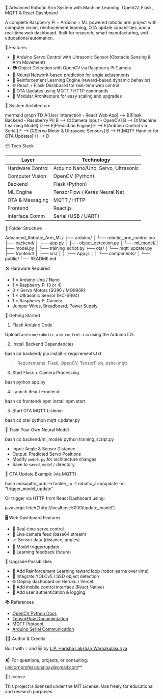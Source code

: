  🤖 Advanced Robotic Arm System with Machine Learning, OpenCV, Flask, MQTT & React Dashboard

A complete Raspberry Pi + Arduino + ML powered robotic arm project with computer vision, reinforcement learning, OTA update capabilities, and a real-time web dashboard. Built for research, smart manufacturing, and educational automation.

📌 Features

- 🎯 Arduino Servo Control with Ultrasonic Sensor (Obstacle Sensing & Arm Movement)
- 📷 Object Detection with OpenCV via Raspberry Pi Camera
- 🧠 Neural Network-based prediction for angle adjustments
- 🔁 Reinforcement Learning Engine (reward-based dynamic behavior)
- 🌐 React + Flask Dashboard for real-time web control
- 📶 OTA Updates using MQTT / HTTP commands
- 🔄 Modular Architecture for easy scaling and upgrades

🧠 System Architecture

mermaid
graph TD
    A[User Interaction - React Web App] --> B[Flask Backend - Raspberry Pi]
    B --> C[Camera Input - OpenCV]
    B --> D[Machine Learning Model]
    D --> E[Prediction Engine]
    E --> F[Arduino Control via Serial]
    F --> G[Servo Motor & Ultrasonic Sensors]
    B --> H[MQTT Handler for OTA Updates]
    H --> D

📦 Tech Stack

| Layer            | Technology                          |
| ---------------- | ----------------------------------- |
| Hardware Control | Arduino Nano/Uno, Servo, Ultrasonic |
| Computer Vision  | OpenCV (Python)                     |
| Backend          | Flask (Python)                      |
| ML Engine        | TensorFlow / Keras Neural Net       |
| OTA & Messaging  | MQTT / HTTP                         |
| Frontend         | React.js                            |
| Interface Comm   | Serial (USB / UART)                 |

📁 Folder Structure

Advanced_Robotic_Arm_ML/
├── arduino/
│   └── robotic_arm_control.ino
├── backend/
│   ├── app.py
│   ├── object_detection.py
│   └── ml_model/
│       ├── model.py
│       └── training_script.py
├── ota/
│   └── mqtt_updater.py
├── frontend/
│   ├── src/
│   │   ├── App.js
│   │   └── components/
│   └── public/
└── README.md

🛠️ Hardware Required

* 1 × Arduino Uno / Nano
* 1 × Raspberry Pi (3 or 4)
* 3 × Servo Motors (SG90 / MG996R)
* 1 × Ultrasonic Sensor (HC-SR04)
* 1 × Raspberry Pi Camera
* Jumper Wires, Breadboard, Power Supply

🚀 Getting Started

1. Flash Arduino Code

Upload `arduino/robotic_arm_control.ino` using the Arduino IDE.

2. Install Backend Dependencies

bash
cd backend/
pip install -r requirements.txt

> Requirements: Flask, OpenCV, TensorFlow, paho-mqtt

3. Start Flask + Camera Processing

bash
python app.py

4. Launch React Frontend

bash
cd frontend/
npm install
npm start

5. Start OTA MQTT Listener

bash
cd ota/
python mqtt_updater.py

🤖 Train Your Own Neural Model

bash
cd backend/ml_model/
python training_script.py

* Input: Angle & Sensor Distance
* Output: Predicted Servo Positions
* Modify `model.py` for architecture changes
* Save to `saved_model/` directory

🔁 OTA Update Example (via MQTT)

bash
mosquitto_pub -h broker_ip -t robotic_arm/update -m "trigger_model_update"

Or trigger via HTTP from React Dashboard using:

javascript
fetch('http://localhost:5000/update_model')

🖥 Web Dashboard Features

* 🔘 Real-time servo control
* 🎥 Live camera feed (base64 stream)
* 📈 Sensor data (distance, angles)
* 🔁 Model trigger/update
* 🧠 Learning feedback (future)

🚀 Upgrade Possibilities

* 🧠 Add Reinforcement Learning reward loop (robot learns over time)
* 🔬 Integrate YOLOv5 / SSD object detection
* 🌐 Deploy dashboard on Heroku / Vercel
* 📲 Add mobile control interface (React Native)
* 🔐 Add user authentication & logging

📚 References

* [OpenCV Python Docs](https://docs.opencv.org/)
* [TensorFlow Documentation](https://www.tensorflow.org/)
* [MQTT Protocol](https://mqtt.org/)
* [Arduino Serial Communication](https://www.arduino.cc/en/Reference/Serial)

👨‍💻 Author & Credits

Built with 💡 and 💻 by [L.P. Harisha Lakshan Warnakulasuriya](https://newsletter.harishacrypto.xyz)

📬 For questions, projects, or consulting:
[unicornprofessionalbay@gmail.com](mailto:unicornprofessionalbay@gmail.com)**

📝 License

This project is licensed under the MIT License. Use freely for educational and research purposes.


